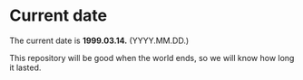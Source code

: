 # Current date

The current date is **1999.03.14.** (YYYY.MM.DD.)

This repository will be good when the world ends, so we will know how long it lasted.